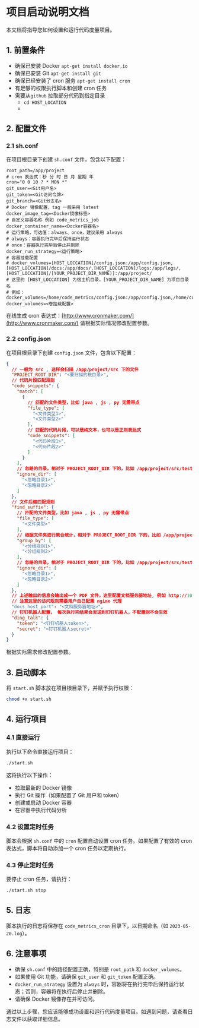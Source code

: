# 项目启动说明文档

本文档将指导您如何设置和运行代码度量项目。

## 1. 前置条件

- 确保已安装 Docker `apt-get install docker.io`
- 确保已安装 Git `apt-get install git`
- 确保已经安装了 cron 服务 `apt-get install cron`
- 有足够的权限执行脚本和创建 cron 任务
- 需要从`github` 拉取部分代码到指定目录
    - `cd HOST_LOCATION`
    -

## 2. 配置文件

### 2.1 sh.conf

在项目根目录下创建 `sh.conf` 文件，包含以下配置：

```
root_path=/app/project
# cron 表达式：秒 分 时 日 月 星期 年
cron="0 0 10 ? * MON *"
git_user=<Git用户名>
git_token=<Git访问令牌>
git_branch=<Git分支名>
# Docker 镜像配置，tag 一般采用 latest
docker_image_tag=<Docker镜像标签>
# 自定义容器名称 例如 code_metrics_job
docker_container_name=<Docker容器名>
# 运行策略，可选值：always、once，建议采用 always
# always：容器执行完毕后保持运行状态
# once：容器执行完毕后停止并删除
docker_run_strategy=<运行策略>
# 容器挂载配置
# docker_volumes=[HOST_LOCCATION]/config.json:/app/config.json,[HOST_LOCCATION]/docs:/app/docs/,[HOST_LOCCATION]/logs:/app/logs/,[HOST_LOCCATION]/[YOUR_PROJECT_DIR_NAME)]:/app/project/
# 这里的 [HOST_LOCCATION] 为宿主机目录，[YOUR_PROJECT_DIR_NAME] 为项目目录名
# 例如：docker_volumes=/home/code_metrics/config.json:/app/config.json,/home/code_metrics/docs:/app/docs/,/home/code_metrics/logs:/app/logs/,/home/code_metrics/project_name:/app/project/
docker_volumes=<卷挂载配置>
```

在线生成 cron 表达式：[http://www.cronmaker.com/](http://www.cronmaker.com/)
请根据实际情况修改配置参数。

### 2.2 config.json

在项目根目录下创建 `config.json` 文件，包含以下配置：

```json
{
  // 一般为 src , 这样会扫描 /app/project/src 下的文件
  "PROJECT_ROOT_DIR": "<要扫描的根目录>",
  // 代码片段匹配规则
  "code_snippets": {
    "match": [
      {
        // 匹配的文件类型，比如 java , js , py 无需带点
        "file_type": [
          "<文件类型1>",
          "<文件类型2>"
        ],
        // 匹配的代码片段，可以是纯文本，也可以是正则表达式
        "code_snippets": [
          "<代码片段1>",
          "<代码片段2>"
        ]
      }
    ],
    // 忽略的目录，相对于 PROJECT_ROOT_DIR 下的，比如 /app/project/src/test
    "ignore_dir": [
      "<忽略目录1>",
      "<忽略目录2>"
    ]
  },
  // 文件后缀匹配规则
  "find_suffix": {
    // 匹配的文件类型，比如 java , js , py 无需带点
    "file_type": [
      "<文件类型>"
    ],
    // 根据文件夹进行聚合统计，相对于 PROJECT_ROOT_DIR 下的，比如 /app/project/src/utils /app/project/src/service
    "group_by": [
      "<分组规则1>",
      "<分组规则2>"
    ],
    // 忽略的目录，相对于 PROJECT_ROOT_DIR 下的，比如 /app/project/src/test
    "ignore_dir": [
      "<忽略目录1>",
      "<忽略目录2>"
    ]
  },
  // 上述输出的信息会输出成一个 PDF 文件，这里配置文档服务器地址, 例如 http://10.10.10.10:8080
  // 注意这里的访问规则需要用户自己配置 nginx 代理
  "docs_host_port": "<文档服务器地址>",
  // 钉钉机器人配置， 每次执行完结果会发送到钉钉机器人，不配置则不会生效
  "ding_talk": {
    "token": "<钉钉机器人token>",
    "secret": "<钉钉机器人secret>"
  }
}
```

根据实际需求修改配置参数。

## 3. 启动脚本

将 `start.sh` 脚本放在项目根目录下，并赋予执行权限：

```bash
chmod +x start.sh
```

## 4. 运行项目

### 4.1 直接运行

执行以下命令直接运行项目：

```bash
./start.sh
```

这将执行以下操作：

- 拉取最新的 Docker 镜像
- 执行 Git 操作（如果配置了 Git 用户和 token）
- 创建或启动 Docker 容器
- 在容器中执行代码分析

### 4.2 设置定时任务

脚本会根据 `sh.conf` 中的 `cron` 配置自动设置 cron 任务。如果配置了有效的 cron 表达式，脚本将自动添加一个 cron 任务以定期执行。

### 4.3 停止定时任务

要停止 cron 任务，请执行：

```bash
./start.sh stop
```

## 5. 日志

脚本执行的日志将保存在 `code_metrics_cron` 目录下，以日期命名（如 `2023-05-20.log`）。

## 6. 注意事项

- 确保 `sh.conf` 中的路径配置正确，特别是 `root_path` 和 `docker_volumes`。
- 如果使用 Git 功能，请确保 `git_user` 和 `git_token` 配置正确。
- `docker_run_strategy` 设置为 `always` 时，容器将在执行完毕后保持运行状态；否则，容器将在执行后停止并删除。
- 请确保 Docker 镜像存在并可访问。

通过以上步骤，您应该能够成功设置和运行代码度量项目。如遇到问题，请查看日志文件以获取详细信息。
